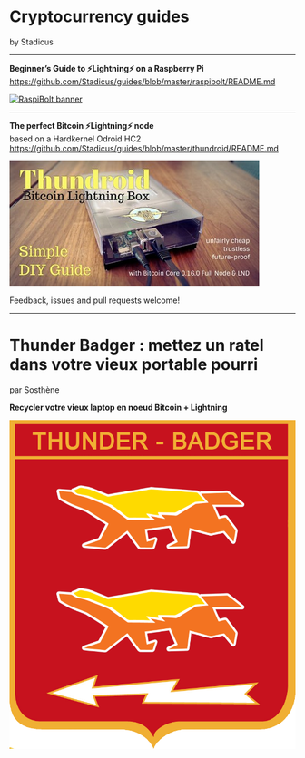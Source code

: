 # Cryptocurrency guides 
by Stadicus

---

**Beginner’s Guide to ️⚡Lightning️⚡ on a Raspberry Pi**  
https://github.com/Stadicus/guides/blob/master/raspibolt/README.md

[![RaspiBolt banner](raspibolt/images/00_raspibolt_banner_440.png)](https://github.com/Stadicus/guides/blob/master/raspibolt/README.md)

---

**The perfect Bitcoin ⚡️Lightning️⚡ node**  
based on a Hardkernel Odroid HC2  
https://github.com/Stadicus/guides/blob/master/thundroid/README.md

[![Thundroid banner](https://github.com/Stadicus/guides/raw/master/thundroid/images/thundroid_banner_440.jpg)](https://github.com/Stadicus/guides/blob/master/thundroid/README.md)


Feedback, issues and pull requests welcome!

---

# Thunder Badger : mettez un ratel dans votre vieux portable pourri 
par Sosthène

**Recycler votre vieux laptop en noeud Bitcoin + Lightning**

[![Travail en cours](thunderbadger/images/thunderbadgerlogo.png)](https://github.com/BobleChinois/guides/tree/master/thunderbadger/README.md)

